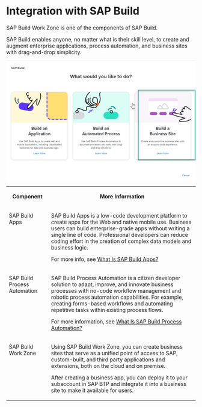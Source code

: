 <!-- loio3d61413105714954a1cec2e416f1f439 -->

# Integration with SAP Build

SAP Build Work Zone is one of the components of SAP Build.



SAP Build enables anyone, no matter what is their skill level, to create and augment enterprise applications, process automation, and business sites with drag-and-drop simplicity.

![A screenshot for SAP Build components](images/SAP_Build_3022408.png)


<table>
<tr>
<th valign="top">

Component



</th>
<th valign="top">

More Information



</th>
</tr>
<tr>
<td valign="top">

SAP Build Apps



</td>
<td valign="top">

SAP Build Apps is a low-code development platform to create apps for the Web and native mobile use. Business users can build enterprise-grade apps without writing a single line of code. Professional developers can reduce coding effort in the creation of complex data models and business logic.

For more info, see [What Is SAP Build Apps?](https://help.sap.com/docs/BUILD_APPS/431746e4c663458aa68d9754b237bfc6/daece9f87abf4f7187a14ae0b1f8b2ab.html)



</td>
</tr>
<tr>
<td valign="top">

SAP Build Process Automation



</td>
<td valign="top">

SAP Build Process Automation is a citizen developer solution to adapt, improve, and innovate business processes with no-code workflow management and robotic process automation capabilities. For example, creating forms-based workflows and automating repetitive tasks within existing process flows.

For more information, see [What Is SAP Build Process Automation?](https://help.sap.com/docs/PROCESS_AUTOMATION/a331c4ef0a9d48a89c779fd449c022e7/c20b4e77201b4cde9ce4227e21850deb.html)



</td>
</tr>
<tr>
<td valign="top">

SAP Build Work Zone



</td>
<td valign="top">

Using SAP Build Work Zone, you can create business sites that serve as a unified point of access to SAP, custom-built, and third party applications and extensions, both on the cloud and on premise.

After creating a business app, you can deploy it to your subaccount in SAP BTP and integrate it into a business site to make it available for users.



</td>
</tr>
</table>

